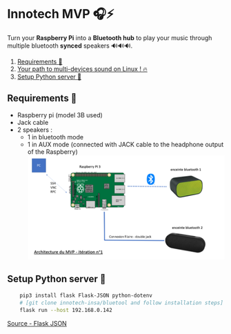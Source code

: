 # Innotech MVP :headphones::zap:

Turn your **Raspberry Pi** into a **Bluetooth hub** to play your music through multiple bluetooth **synced** speakers 🔊🔊🔊.

1. [Requirements 📜](<#Requirements 📜>)
1. [Your path to multi-devices sound on Linux ! 🔥](./installation/README.md)
1. [Setup Python server 🐍](<#Setup Python server 🐍>)

## Requirements 📜
- Raspberry pi (model 3B used)
- Jack cable
- 2 speakers :
    - 1 in bluetooth mode
    - 1 in AUX mode (connected with JACK cable to the headphone output of the Raspberry)
    ![architecture](./installation/architecture.png)

## Setup Python server 🐍
```bash
    pip3 install flask Flask-JSON python-dotenv
    # [git clone innotech-insa/bluetool and follow installation steps]
    flask run --host 192.168.0.142
```

[Source - Flask JSON](https://pypi.org/project/Flask-JSON/)
